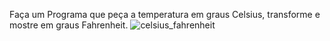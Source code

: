 Faça um Programa que peça a temperatura em graus Celsius, transforme e mostre em graus Fahrenheit.
![celsius_fahrenheit](https://github.com/MatheusLPolidoro/python_brasil/assets/89528428/0fc4668e-0b16-4831-ad33-fe9b597ff798)
